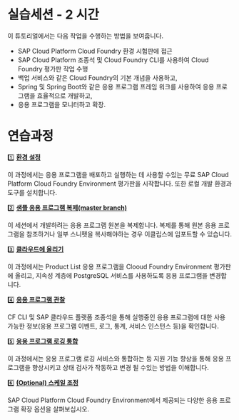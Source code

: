 # 실습세션 - 2 시간

이 튜토리얼에서는 다음 작업을 수행하는 방법을 보여줍니다.
* SAP Cloud Platform Cloud Foundry 환경 시험판에 접근
* SAP Cloud Platform 조종석 및 Cloud Foundry CLI를 사용하여 Cloud Foundry 평가판 작업 수행
* 백업 서비스와 같은 Cloud Foundry의 기본 개념을 사용하고,
* Spring 및 Spring Boot와 같은 응용 프로그램 프레임 워크를 사용하여 응용 프로그램을 효율적으로 개발하고,
* 응용 프로그램을 모니터하고 확장.


# 연습과정

:one: **[환경 설정](../01_setup)**

이 과정에서는 응용 프로그램을 배포하고 실행하는 데 사용할 수있는 무료 SAP Cloud Platform Cloud Foundry Environment 평가판을 시작합니다. 또한 로컬 개발 환경과 도구를 설치합니다.

:two: **[샘플 응용 프로그램 복제(master branch)](../02_clone)**

이 세션에서 개발하려는 응용 프로그램 원본을 복제합니다. 복제를 통해 원본 응용 프로그램을 참조하거나 일부 스니펫을 복사해야하는 경우 이클립스에 임포트할 수 있습니다.

:three: **[클라우드에 올리기](../04_push)**

이 과정에서는 Product List 응용 프로그램을 Clooud Foundry Environment 평가판에 올리고, 지속성 계층에 PostgreSQL 서비스를 사용하도록 응용 프로그램을 변경합니다.

:four: **[응용 프로그램 관찰](../05_observe)**

CF CLI 및 SAP 클라우드 플랫폼 조종석을 통해 실행중인 응용 프로그램에 대한 사용 가능한 정보(응용 프로그램 이벤트, 로그, 통계, 서비스 인스턴스 등)을 확인합니다.

:five: **[응용 프로그램 로깅 통합](../12_app_logs)**

이 과정에서는 응용 프로그램 로깅 서비스와 통합하는 등 지원 기능 향상을 통해 응용 프로그램을 향상시키고 상태 검사가 작동하고 변경 될 수있는 방법을 이해합니다.

:six: **[(Optional) 스케일 조정](../07_scale)**

SAP Cloud Platform Cloud Foundry Environment에서 제공되는 다양한 응용 프로그램 확장 옵션을 살펴보십시오.
